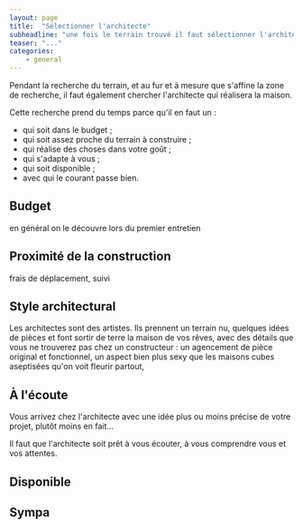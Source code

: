 ```yaml
---
layout: page
title:  "Sélectionner l'architecte"
subheadline: "une fois le terrain trouvé il faut sélectionner l'architecte qui va réaliser votre maison."
teaser: "..."
categories:
    - general
---
```

Pendant la recherche du terrain, et au fur et à mesure que s'affine la zone de recherche, il faut également chercher l'architecte qui réalisera la maison.

Cette recherche prend du temps parce qu'il en faut un : 

- qui soit dans le budget ;
- qui soit assez proche du terrain à construire ;
- qui réalise des choses dans votre goût ;
- qui s'adapte à vous ;
- qui soit disponible ;
- avec qui le courant passe bien.

## Budget
en général on le découvre lors du premier entretien

## Proximité de la construction
frais de déplacement, suivi

## Style architectural
Les architectes sont des artistes. Ils prennent un terrain nu, quelques idées de pièces 
et font sortir de terre la maison de vos rêves, avec des détails que vous ne trouverez pas chez un constructeur : un agencement de pièce original et fonctionnel, un aspect bien plus sexy que les maisons cubes aseptisées qu'on voit fleurir partout, 

## À l'écoute
Vous arrivez chez l'architecte avec une idée plus ou moins précise de votre projet, plutôt moins en fait... 

Il faut que l'architecte soit prêt à vous écouter, à vous comprendre vous et vos attentes. 

## Disponible

## Sympa
